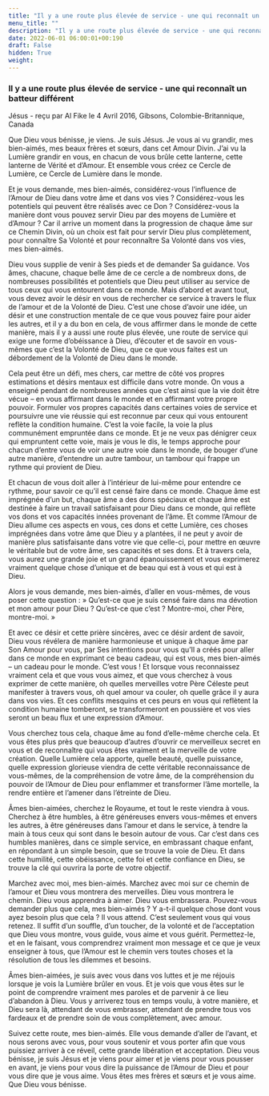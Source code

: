 ```yaml
---
title: "Il y a une route plus élevée de service - une qui reconnaît un batteur différent"
menu_title: ""
description: "Il y a une route plus élevée de service - une qui reconnaît un batteur différent"
date: 2022-06-01 06:00:01+00:190
draft: False
hidden: True
weight:
---
```

### Il y a une route plus élevée de service - une qui reconnaît un batteur différent

Jésus - reçu par Al Fike le 4 Avril 2016, Gibsons, Colombie-Britannique, Canada

Que Dieu vous bénisse, je viens. Je suis Jésus. Je vous ai vu grandir, mes bien-aimés, mes beaux frères et sœurs, dans cet Amour Divin. J’ai vu la Lumière grandir en vous, en chacun de vous brûle cette lanterne, cette lanterne de Vérité et d’Amour. Et ensemble vous créez ce Cercle de Lumière, ce Cercle de Lumière dans le monde.

Et je vous demande, mes bien-aimés, considérez-vous l’influence de l’Amour de Dieu dans votre âme et dans vos vies ? Considérez-vous les potentiels qui peuvent être réalisés avec ce Don ? Considérez-vous la manière dont vous pouvez servir Dieu par des moyens de Lumière et d’Amour ? Car il arrive un moment dans la progression de chaque âme sur ce Chemin Divin, où un choix est fait pour servir Dieu plus complètement, pour connaître Sa Volonté et pour reconnaître Sa Volonté dans vos vies, mes bien-aimés.

Dieu vous supplie de venir à Ses pieds et de demander Sa guidance. Vos âmes, chacune, chaque belle âme de ce cercle a de nombreux dons, de nombreuses possibilités et potentiels que Dieu peut utiliser au service de tous ceux qui vous entourent dans ce monde. Mais d’abord et avant tout, vous devez avoir le désir en vous de rechercher ce service à travers le flux de l’amour et de la Volonté de Dieu. C’est une chose d’avoir une idée, un désir et une construction mentale de ce que vous pouvez faire pour aider les autres, et il y a du bon en cela, de vous affirmer dans le monde de cette manière, mais il y a aussi une route plus élevée, une route de service qui exige une forme d’obéissance à Dieu, d’écouter et de savoir en vous-mêmes que c’est la Volonté de Dieu, que ce que vous faites est un débordement de la Volonté de Dieu dans le monde.

Cela peut être un défi, mes chers, car mettre de côté vos propres estimations et désirs mentaux est difficile dans votre monde. On vous a enseigné pendant de nombreuses années que c’est ainsi que la vie doit être vécue – en vous affirmant dans le monde et en affirmant votre propre pouvoir. Formuler vos propres capacités dans certaines voies de service et poursuivre une vie réussie qui est reconnue par ceux qui vous entourent reflète la condition humaine. C’est la voie facile, la voie la plus communément empruntée dans ce monde. Et je ne veux pas dénigrer ceux qui empruntent cette voie, mais je vous le dis, le temps approche pour chacun d’entre vous de voir une autre voie dans le monde, de bouger d’une autre manière, d’entendre un autre tambour, un tambour qui frappe un rythme qui provient de Dieu.

Et chacun de vous doit aller à l’intérieur de lui-même pour entendre ce rythme, pour savoir ce qu’il est censé faire dans ce monde. Chaque âme est imprégnée d’un but, chaque âme a des dons spéciaux et chaque âme est destinée à faire un travail satisfaisant pour Dieu dans ce monde, qui reflète vos dons et vos capacités innées provenant de l’âme. Et comme l’Amour de Dieu allume ces aspects en vous, ces dons et cette Lumière, ces choses imprégnées dans votre âme que Dieu y a plantées, il ne peut y avoir de manière plus satisfaisante dans votre vie que celle-ci, pour mettre en œuvre le véritable but de votre âme, ses capacités et ses dons. Et à travers cela, vous aurez une grande joie et un grand épanouissement et vous exprimerez vraiment quelque chose d’unique et de beau qui est à vous et qui est à Dieu.

Alors je vous demande, mes bien-aimés, d’aller en vous-mêmes, de vous poser cette question :  » Qu’est-ce que je suis censé faire dans ma dévotion et mon amour pour Dieu ? Qu’est-ce que c’est ? Montre-moi, cher Père, montre-moi. »

Et avec ce désir et cette prière sincères, avec ce désir ardent de savoir, Dieu vous révélera de manière harmonieuse et unique à chaque âme par Son Amour pour vous, par Ses intentions pour vous qu’Il a créés pour aller dans ce monde en exprimant ce beau cadeau, qui est vous, mes bien-aimés – un cadeau pour le monde. C’est vous ! Et lorsque vous reconnaissez vraiment cela et que vous vous aimez, et que vous cherchez à vous exprimer de cette manière, oh quelles merveilles votre Père Céleste peut manifester à travers vous, oh quel amour va couler, oh quelle grâce il y aura dans vos vies. Et ces conflits mesquins et ces peurs en vous qui reflètent la condition humaine tomberont, se transformeront en poussière et vos vies seront un beau flux et une expression d’Amour.

Vous cherchez tous cela, chaque âme au fond d’elle-même cherche cela. Et vous êtes plus près que beaucoup d’autres d’ouvrir ce merveilleux secret en vous et de reconnaître qui vous êtes vraiment et la merveille de votre création. Quelle Lumière cela apporte, quelle beauté, quelle puissance, quelle expression glorieuse viendra de cette véritable reconnaissance de vous-mêmes, de la compréhension de votre âme, de la compréhension du pouvoir de l’Amour de Dieu pour enflammer et transformer l’âme mortelle, la rendre entière et l’amener dans l’étreinte de Dieu.

Âmes bien-aimées, cherchez le Royaume, et tout le reste viendra à vous. Cherchez à être humbles, à être généreuses envers vous-mêmes et envers les autres, à être généreuses dans l’amour et dans le service, à tendre la main à tous ceux qui sont dans le besoin autour de vous. Car c’est dans ces humbles manières, dans ce simple service, en embrassant chaque enfant, en répondant à un simple besoin, que se trouve la voie de Dieu. Et dans cette humilité, cette obéissance, cette foi et cette confiance en Dieu, se trouve la clé qui ouvrira la porte de votre objectif.

Marchez avec moi, mes bien-aimés. Marchez avec moi sur ce chemin de l’amour et Dieu vous montrera des merveilles. Dieu vous montrera le chemin. Dieu vous apprendra à aimer. Dieu vous embrassera. Pouvez-vous demander plus que cela, mes bien-aimés ? Y a-t-il quelque chose dont vous ayez besoin plus que cela ? Il vous attend. C’est seulement vous qui vous retenez. Il suffit d’un souffle, d’un toucher, de la volonté et de l’acceptation que Dieu vous montre, vous guide, vous aime et vous guérit. Permettez-le, et en le faisant, vous comprendrez vraiment mon message et ce que je veux enseigner à tous, que l’Amour est le chemin vers toutes choses et la résolution de tous les dilemmes et besoins.

Âmes bien-aimées, je suis avec vous dans vos luttes et je me réjouis lorsque je vois la Lumière brûler en vous. Et je vois que vous êtes sur le point de comprendre vraiment mes paroles et de parvenir à ce lieu d’abandon à Dieu. Vous y arriverez tous en temps voulu, à votre manière, et Dieu sera là, attendant de vous embrasser, attendant de prendre tous vos fardeaux et de prendre soin de vous complètement, avec amour.

Suivez cette route, mes bien-aimés. Elle vous demande d’aller de l’avant, et nous serons avec vous, pour vous soutenir et vous porter afin que vous puissiez arriver à ce réveil, cette grande libération et acceptation. Dieu vous bénisse, je suis Jésus et je viens pour aimer et je viens pour vous pousser en avant, je viens pour vous dire la puissance de l’Amour de Dieu et pour vous dire que je vous aime. Vous êtes mes frères et sœurs et je vous aime. Que Dieu vous bénisse.



